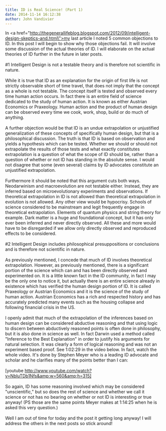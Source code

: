 ```yaml
---
title: ID is Real Science! (Part 1)
date: 2014-11-14 16:12:38
author: John Vandivier
---
```




In <a href=\"http://thegenerallifeblog.blogspot.com/2012/09/intelligent-design-skeptics-and.html\">my last article</a> I noted 5 common objections to ID. In this post I will begin to show why those objections fail. It will involve some discussion of the actual theories of ID. I will elaborate on the actual theories of ID further in the future in later posts.<br /><br />#1 Intelligent Design is not a testable theory and is therefore not scientific in nature.<br /><br />While it is true that ID as an explanation for the origin of first life is not strictly observable short of time travel, that does not imply that the concept as a whole is not testable. The concept itself is tested and observed every time human action occurs. In fact there is an entire field of science dedicated to the study of human action. It is known as either Austrian Economics or Praxeology. Human action and the product of human design can be observed every time we cook, work, shop, build or do much of anything.<br /><br />A further objection would be that ID is an undue extrapolation or unjustified generalization of these concepts of specifically human design, but that is a philosophical discussion. The truth is that ID is based on observation and yields a hypothesis which can be tested. Whether we should or should not extrapolate the results of those tests and what exactly constitutes extrapolation is a question of what the scope of ID should be, rather than a question of whether or not ID has standing in the absolute sense. I would not disagree that some (even several) claims by ID advocates constitute an unjustified extrapolation.<br /><br />Furthermore it should be noted that this argument cuts both ways. Neodarwinism and macroevolution are not testable either. Instead, they are inferred based on microevolutionary experiments and observations. If theoretical extrapolation in ID is not allowed than theoretical extrapolation in evolution is not allowed. Any other view would be hypocrisy. Schools of science considered to be mainstream and legit frequently engage in theoretical extrapolation. Elements of quantum physics and string theory for example. Dark matter is a huge and foundational concept, but it has only ever been inferred and never directly observed. All these and more would have to be disregarded if we allow only directly observed and reproduced effects to be considered.<br /><br />#2 Intelligent Design includes philosophical presuppositions or conclusions and is therefore not scientific in nature.<br /><br />As previously mentioned, I concede that much of ID involves theoretical extrapolation. However, as previously mentioned, there is a significant portion of the science which can and has been directly observed and experimented on. It is a little known fact in the ID community, in fact I may be the only one to notice it, but actually there is an entire science already in existence which has verified the human design portion of ID. It is called Praxeology or Austrian Economics and it is the science of the study of human action. Austrian Economics has a rich and respected history and has accurately predicted many events such as the housing collapse and following financial crisis in the US.<br /><br />I openly admit that much of the extrapolation of the inferences based on human design can be considered abductive reasoning and that using logic to discern between abductively reasoned points is often done in philosophy, but it is also done in science as well. In fact Darwin used a method called \"Inference to the Best Explanation\" in order to justify his arguments for natural selection. It was clearly a form of logical reasoning and was not an experiment based proof. See 1:02:29 in the video below. In fact, watch the whole video. It's done by Stephen Meyer who is a leading ID advocate and scholar and he clarifies many of the points better than I can:<br /><br />[youtube http://www.youtube.com/watch?v=NbluTDb1Nfs&amp;w=560&amp;h=315]<br /><br />So again, ID has some reasoning involved which may be considered \"unscientific,\" but so does the rest of science and whether we call it science or not has no bearing on whether or not ID is interesting or true anyway! (PS those are the same points Meyer makes at 1:14:25 when he is asked this very question.)<br /><br />Well I am out of time for today and the post it getting long anyway! I will address the others in the next posts so stick around!